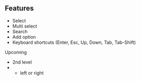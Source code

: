 ## Features

- Select
- Multi select
- Search
- Add option
- Keyboard shortcuts (Enter, Esc, Up, Down, Tab, Tab-Shift)

Upcoming

- 2nd level
- - left or right
